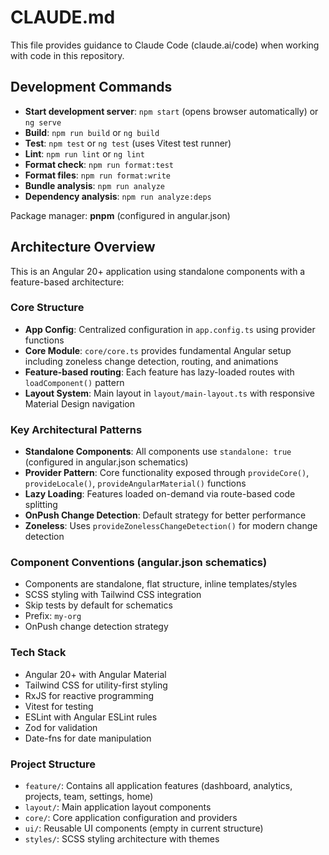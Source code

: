 # CLAUDE.md

This file provides guidance to Claude Code (claude.ai/code) when working with code in this repository.

## Development Commands

- **Start development server**: `npm start` (opens browser automatically) or `ng serve`
- **Build**: `npm run build` or `ng build`
- **Test**: `npm test` or `ng test` (uses Vitest test runner)
- **Lint**: `npm run lint` or `ng lint`
- **Format check**: `npm run format:test`
- **Format files**: `npm run format:write`
- **Bundle analysis**: `npm run analyze`
- **Dependency analysis**: `npm run analyze:deps`

Package manager: **pnpm** (configured in angular.json)

## Architecture Overview

This is an Angular 20+ application using standalone components with a feature-based architecture:

### Core Structure
- **App Config**: Centralized configuration in `app.config.ts` using provider functions
- **Core Module**: `core/core.ts` provides fundamental Angular setup including zoneless change detection, routing, and animations
- **Feature-based routing**: Each feature has lazy-loaded routes with `loadComponent()` pattern
- **Layout System**: Main layout in `layout/main-layout.ts` with responsive Material Design navigation

### Key Architectural Patterns
- **Standalone Components**: All components use `standalone: true` (configured in angular.json schematics)
- **Provider Pattern**: Core functionality exposed through `provideCore()`, `provideLocale()`, `provideAngularMaterial()` functions
- **Lazy Loading**: Features loaded on-demand via route-based code splitting
- **OnPush Change Detection**: Default strategy for better performance
- **Zoneless**: Uses `provideZonelessChangeDetection()` for modern change detection

### Component Conventions (angular.json schematics)
- Components are standalone, flat structure, inline templates/styles
- SCSS styling with Tailwind CSS integration
- Skip tests by default for schematics
- Prefix: `my-org`
- OnPush change detection strategy

### Tech Stack
- Angular 20+ with Angular Material
- Tailwind CSS for utility-first styling
- RxJS for reactive programming
- Vitest for testing
- ESLint with Angular ESLint rules
- Zod for validation
- Date-fns for date manipulation

### Project Structure
- `feature/`: Contains all application features (dashboard, analytics, projects, team, settings, home)
- `layout/`: Main application layout components
- `core/`: Core application configuration and providers
- `ui/`: Reusable UI components (empty in current structure)
- `styles/`: SCSS styling architecture with themes